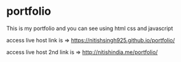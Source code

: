 # portfolio
 
This is my portfolio and you can see using html css and  javascript

access live host link is =>     https://nitishsingh925.github.io/portfolio/    

access live host 2nd link is =>  http://nitishindia.me/portfolio/

